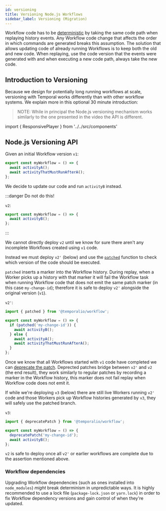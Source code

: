 ```yaml
---
id: versioning
title: Versioning Node.js Workflows
sidebar_label: Versioning (Migration)
---
```


Workflow code has to be [deterministic](/docs/node/determinism) by taking the same code path when replaying history events. Any Workflow code change that affects the order in which commands are generated breaks this assumption.
The solution that allows updating code of already running Workflows is to keep both the old and new code.
When replaying, use the code version that the events were generated with and when executing a new code path, always take the
new code.

## Introduction to Versioning

Because we design for potentially long running workflows at scale, versioning with Temporal works differently than with other workflow systems. We explain more in this optional 30 minute introduction:

> NOTE: While in principal the Node.js versioning mechanism works similarly to the one presented in the video the API is different.

import { ResponsivePlayer } from '../../src/components'

<ResponsivePlayer url='https://www.youtube.com/watch?v=kkP899WxgzY' />

## Node.js Versioning API

Given an initial Workflow version `v1`:

```js
export const myWorkflow = () => {
  await activityA();
  await activityThatMustRunAfterA();
};
```

We decide to update our code and run `activityB` instead.

:::danger Do not do this!

`v2`:

```js
export const myWorkflow = () => {
  await activityB();
};
```

:::

We cannot directly deploy `v2` until we know for sure there aren't any incomplete Workflows created using `v1` code.

Instead we must deploy `v2'` (below) and use the [`patched`](https://nodejs.temporal.io/api/namespaces/workflow#patched) function to check which version of the code should be executed.

`patched` inserts a marker into the Workflow history. During replay, when a Worker picks up a history with that marker it will fail the Workflow task when running Workflow code that does not emit the same patch marker (in this case `my-change-id`); therefore it is safe to deploy `v2'` alongside the original version (`v1`).

`v2'`:

```js
import { patched } from '@temporalio/workflow';

export const myWorkflow = () => {
  if (patched('my-change-id')) {
    await activityB();
  } else {
    await activityA();
    await activityThatMustRunAfterA();
  }
};
```

Once we know that all Workflows started with `v1` code have completed we can [deprecate the patch](https://nodejs.temporal.io/api/namespaces/workflow#deprecatepatch).
Deprected patches bridge between `v2'` and `v2` (the end result), they work similarly to regular patches by recording a marker in the Workflow history, this marker does not fail replay when Workflow code does not emit it.

If while we're deploying `v3` (below) there are still live Workers running `v2'` code and those Workers pick up Workflow histories generated by `v3`, they will safely use the patched branch.

`v3`:

```js
import { deprecatePatch } from '@temporalio/workflow';

export const myWorkflow = () => {
  deprecatePatch('my-change-id');
  await activityB();
};
```

`v2` is safe to deploy once all `v2'` or earlier workflows are complete due to the assertion mentioned above.

### Workflow dependencies

Upgrading Workflow dependencies (such as ones installed into `node_modules`) _might_ break determinism in unpredictable ways.
It is highly recommended to use a lock file (`package-lock.json` or `yarn.lock`) in order to fix Workflow dependency versions and gain control of when they're updated.
